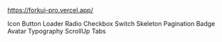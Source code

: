 https://forkui-pro.vercel.app/

Icon
Button
Loader
Radio
Checkbox
Switch
Skeleton
Pagination
Badge
Avatar
Typography
ScrollUp
Tabs

